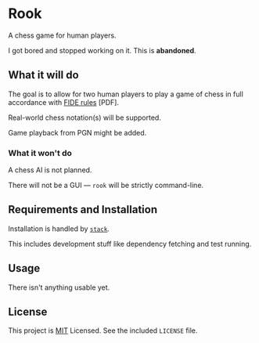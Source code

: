 # Rook

A chess game for human players.

I got bored and stopped working on it. This is **abandoned**.

## What it will do

The goal is to allow for two human players to play a game of chess in full
accordance with [FIDE rules][rules] [PDF].

Real-world chess notation(s) will be supported.

Game playback from PGN might be added.

[rules]: https://www.fide.com/FIDE/handbook/LawsOfChess.pdf

### What it won't do

A chess AI is not planned.

There will not be a GUI — `rook` will be strictly command-line.

## Requirements and Installation

Installation is handled by [`stack`][stack].

[stack]: https://github.com/commercialhaskell/stack

This includes development stuff like dependency fetching and test running.

## Usage

There isn't anything usable yet.

## License

This project is [MIT][] Licensed. See the included `LICENSE` file.

[MIT]: https://opensource.org/licenses/MIT
